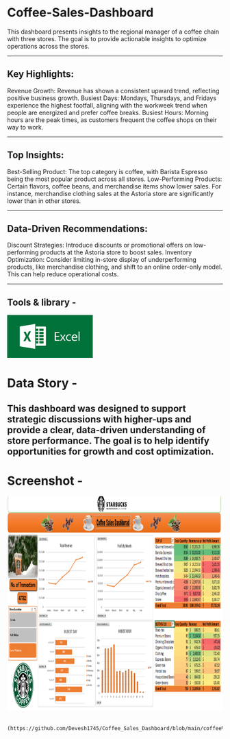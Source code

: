 





# Coffee-Sales-Dashboard

This dashboard presents insights to the regional manager of a coffee chain with three stores. The goal is to provide actionable insights to optimize operations across the stores.

---

## Key Highlights:
Revenue Growth: Revenue has shown a consistent upward trend, reflecting positive business growth. Busiest Days: Mondays, Thursdays, and Fridays experience the highest footfall, aligning with the workweek trend when people are energized and prefer coffee breaks. Busiest Hours: Morning hours are the peak times, as customers frequent the coffee shops on their way to work.

---

## Top Insights:
Best-Selling Product: The top category is coffee, with Barista Espresso being the most popular product across all stores. Low-Performing Products: Certain flavors, coffee beans, and merchandise items show lower sales. For instance, merchandise clothing sales at the Astoria store are significantly lower than in other stores.

---

## Data-Driven Recommendations:
Discount Strategies: Introduce discounts or promotional offers on low-performing products at the Astoria store to boost sales. Inventory Optimization: Consider limiting in-store display of underperforming products, like merchandise clothing, and shift to an online order-only model. This can help reduce operational costs.

---
## Tools & library -

<img src="https://github.com/gokuljujgar07/Coffee_Sales_Dashboard/blob/main/excel.jpg" alt="logo" width="200" height="100"/>


# Data Story -
## This dashboard was designed to support strategic discussions with higher-ups and provide a clear, data-driven understanding of store performance. The goal is to help identify opportunities for growth and cost optimization.


# Screenshot -

<img src="https://github.com/Devesh1745/Coffee_Sales_Dashboard/blob/main/coffee%20ss.PNG" alt="myql-logo" width="1000" height="500"/>

          (https://github.com/Devesh1745/Coffee_Sales_Dashboard/blob/main/coffee%20ss.PNG) &nbsp;
